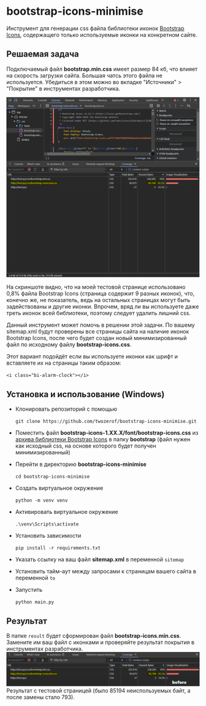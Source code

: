 # bootstrap-icons-minimise
Инструмент для генерации css файла библиотеки иконок [Bootstrap Icons](https://icons.getbootstrap.com/), содержащего только используемые иконки на конкретном сайте.

## Решаемая задача

Подключаемый файл **bootstrap.min.css** имеет размер 84 кб, что влияет на скорость загрузки сайта. Большая чатсь этого файла не используется. Убедиться в этом можно во вкладке "Источники" > "Покрытие" в инструментах разработчика.

![Инструменты разработчика > покрытие](https://github.com/twozerof/bootstrap-icons-minimise/blob/master/img/screen.png) 

На скриншоте видно, что на моей тестовой странице использовано 0,8% файла Bootstrap Icons (страница содержит 9 разных иконок), что, конечно же, не показатель, ведь на остальных страницах могут быть задействованы и другие иконки. Впрочем, вряд ли вы используете даже треть иконок всей библиотеки, поэтому следует удалить лишний css.

Данный инструмент может помочь в решении этой задачи. По вашему sitemap.xml будут проверены все страницы сайта на наличие иконок Bootstrap Icons, после чего будет создан новый минимизированный файл по исходному файлу **bootstrap-icons.css**.

Этот вариант подойдёт если вы используете иконки как шрифт и вставляете их на страницы таким образом:

`<i class="bi-alarm-clock"></i>`

## Установка и использование (Windows)

- Клонировать репозиторий с помощью 

  `git clone https://github.com/twozerof/bootstrap-icons-minimise.git`
  
- Поместить файл **bootstrap-icons-1.XX.X/font/bootstrap-icons.css** из [архива библиотеки Bootstrap Icons](https://github.com/twbs/icons/releases/latest/) в папку **bootstrap** (файл нужен как исходный css, на основе которого будет получен минимизированный)

- Перейти в директорию **bootstrap-icons-minimise**
  
  `cd bootstrap-icons-minimise`
  
- Создать виртуальное окружение

  `python -m venv venv`
  
- Активировать виртуальное окружение

  `.\venv\Scripts\activate`
  
- Установить зависимости 

  `pip install -r requirements.txt`

- Указать ссылку на ваш файл **sitemap.xml** в переменной `sitemap`

- Установить тайм-аут между запросами к страницам вашего сайта в переменной `to` 

- Запустить

  `python main.py`

## Результат

В папке `result` будет сформирован файл **bootstrap-icons.min.css**. Замените им ваш файл с иконками и проверяйте результат покрытия в инструментах разработчика. 
![Результат с тестовой страницей](https://github.com/twozerof/bootstrap-icons-minimise/blob/master/img/result.gif) 
Результат с тестовой страницей (было 85194 неиспользуемых байт, а после замены стало 793).
